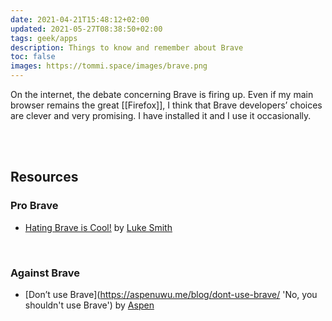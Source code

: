 ```yaml
---
date: 2021-04-21T15:48:12+02:00
updated: 2021-05-27T08:38:50+02:00
tags: geek/apps
description: Things to know and remember about Brave
toc: false
images: https://tommi.space/images/brave.png
---
```

On the internet, the debate concerning Brave is firing up. Even if my main browser remains the great [[Firefox]], I think that Brave developers’ choices are clever and very promising. I have installed it and I use it occasionally.

<br>
<br>

## Resources

### Pro Brave

- [Hating Brave is Cool!](https://lukesmith.xyz/articles/brave 'Hating Brave is Cool!') by [Luke Smith](https://lukesmith.xyz/ 'Luke Smith’s personal website')

<br>

### Against Brave

- [Don’t use Brave](https://aspenuwu.me/blog/dont-use-brave/ 'No, you shouldn't use Brave') by [Aspen](https://aspenuwu.me/ 'Aspen’s personal website')
